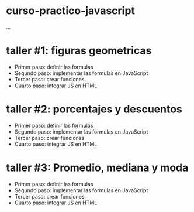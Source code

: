 # curso-practico-javascript

...

# taller #1: figuras geometricas

- Primer paso: definir las formulas
- Segundo paso: implementar las formulas en JavaScript
- Tercer paso: crear funciones
- Cuarto paso: integrar JS en HTML

# taller #2: porcentajes y descuentos

- Primer paso: definir las formulas
- Segundo paso: implementar las formulas en JavaScript
- Tercer paso: crear funciones
- Cuarto paso: integrar JS en HTML

# taller #3: Promedio, mediana y moda

- Primer paso: definir las formulas
- Segundo paso: implementar las formulas en JavaScript
- Tercer paso: crear funciones
- Cuarto paso: integrar JS en HTML
